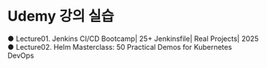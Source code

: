 # Udemy 강의 실습

● Lecture01. Jenkins CI/CD Bootcamp| 25+ Jenkinsfile| Real Projects| 2025
● Lecture02. Helm Masterclass: 50 Practical Demos for Kubernetes DevOps

